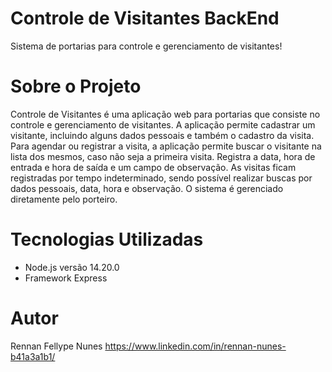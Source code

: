 # Controle de Visitantes BackEnd
Sistema de portarias para controle e gerenciamento de visitantes!

# Sobre o Projeto
Controle de Visitantes é uma aplicação web para portarias que consiste no controle e gerenciamento de visitantes. A aplicação permite cadastrar um visitante, incluindo
alguns dados pessoais e também o cadastro da visita. Para agendar ou registrar a visita, a aplicação permite buscar o visitante na lista dos mesmos, caso não seja a 
primeira visita. Registra a data, hora de entrada e hora de saída e um campo de observação. As visitas ficam registradas por tempo indeterminado, sendo possível realizar
buscas por dados pessoais, data, hora e observação. O sistema é gerenciado diretamente pelo porteiro.

# Tecnologias Utilizadas
- Node.js versão 14.20.0 
- Framework Express

# Autor
Rennan Fellype Nunes 
https://www.linkedin.com/in/rennan-nunes-b41a3a1b1/
